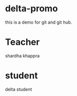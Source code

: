 # delta-promo
this is a demo for git and git hub.

# Teacher
shardha khappra
 # student
 delta student
